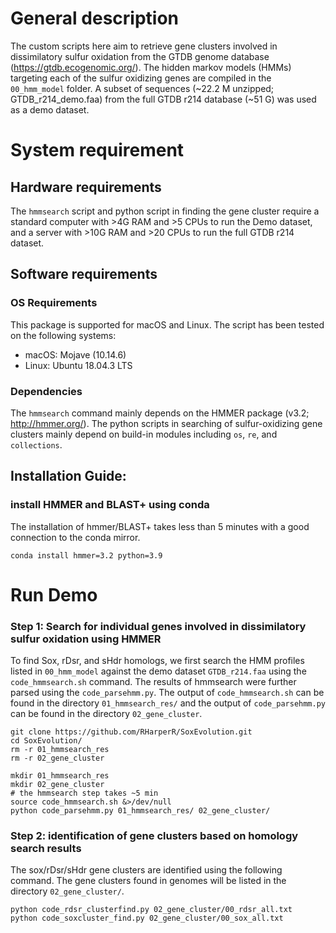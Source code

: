 # General description
The custom scripts here aim to retrieve gene clusters involved in dissimilatory sulfur oxidation from the GTDB genome database (https://gtdb.ecogenomic.org/). The hidden markov models (HMMs) targeting each of the sulfur oxidizing genes are compiled in the `00_hmm_model` folder. A subset of sequences (~22.2 M unzipped; GTDB_r214_demo.faa) from the full GTDB r214 database (~51 G) was used as a demo dataset.


# System requirement
## Hardware requirements

The `hmmsearch` script and python script in finding the gene cluster require a standard computer with >4G RAM and >5 CPUs to run the Demo dataset, and a server with >10G RAM and >20 CPUs to run the full GTDB r214 dataset. 

## Software requirements

### OS Requirements
This package is supported for macOS and Linux. The script has been tested on the following systems:

- macOS: Mojave (10.14.6)
- Linux: Ubuntu 18.04.3 LTS

### Dependencies

The `hmmsearch` command mainly depends on the HMMER package (v3.2; http://hmmer.org/). The python scripts in searching of sulfur-oxidizing gene clusters mainly depend on build-in modules including `os`, `re`, and `collections`.

## Installation Guide:
### install HMMER and BLAST+ using conda

The installation of hmmer/BLAST+ takes less than 5 minutes with a good connection to the conda mirror.
```
conda install hmmer=3.2 python=3.9
```


# Run Demo
### Step 1: Search for individual genes involved in dissimilatory sulfur oxidation using HMMER
To find Sox, rDsr, and sHdr homologs, we first search the HMM profiles listed in `00_hmm_model` against the demo dataset `GTDB_r214.faa` using the `code_hmmsearch.sh` command. The results of hmmsearch were further parsed using the `code_parsehmm.py`. The output of `code_hmmsearch.sh` can be found in the directory `01_hmmsearch_res/` and the output of `code_parsehmm.py` can be found in the directory `02_gene_cluster`.
```
git clone https://github.com/RHarperR/SoxEvolution.git
cd SoxEvolution/
rm -r 01_hmmsearch_res
rm -r 02_gene_cluster

mkdir 01_hmmsearch_res
mkdir 02_gene_cluster
# the hmmsearch step takes ~5 min
source code_hmmsearch.sh &>/dev/null
python code_parsehmm.py 01_hmmsearch_res/ 02_gene_cluster/
```
### Step 2: identification of gene clusters based on homology search results
The sox/rDsr/sHdr gene clusters are identified using the following command. The gene clusters found in genomes will be listed in the directory `02_gene_cluster/`.
```
python code_rdsr_clusterfind.py 02_gene_cluster/00_rdsr_all.txt
python code_soxcluster_find.py 02_gene_cluster/00_sox_all.txt
```


